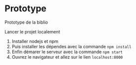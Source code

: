 # Prototype
Prototype de la biblio

Lancer le projet localement
1. Installer nodejs et npm
2. Puis installer les dépendes avec la commande `npm install`
3. Enfin démarer le serveur avec la commande `npm start`
4. Ouvrez le navigateur et allez sur le lien `localhost:8000`
